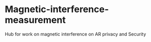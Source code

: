 # Magnetic-interference-measurement
Hub for work on magnetic interference on AR privacy and Security 
